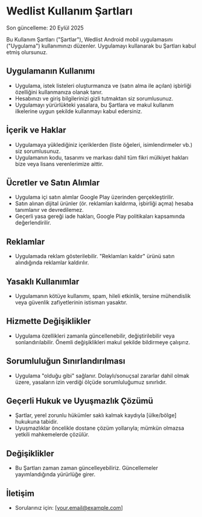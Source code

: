 # Wedlist Kullanım Şartları

Son güncelleme: 20 Eylül 2025

Bu Kullanım Şartları ("Şartlar"), Wedlist Android mobil uygulamasını ("Uygulama") kullanımınızı düzenler. Uygulamayı kullanarak bu Şartları kabul etmiş olursunuz.

## Uygulamanın Kullanımı

- Uygulama, istek listeleri oluşturmanıza ve (satın alma ile açılan) işbirliği özelliğini kullanmanıza olanak tanır.
- Hesabınızı ve giriş bilgilerinizi gizli tutmaktan siz sorumlusunuz.
- Uygulamayı yürürlükteki yasalara, bu Şartlara ve makul kullanım ilkelerine uygun şekilde kullanmayı kabul edersiniz.

## İçerik ve Haklar

- Uygulamaya yüklediğiniz içeriklerden (liste öğeleri, isimlendirmeler vb.) siz sorumlusunuz.
- Uygulamanın kodu, tasarımı ve markası dahil tüm fikri mülkiyet hakları bize veya lisans verenlerimize aittir.

## Ücretler ve Satın Alımlar

- Uygulama içi satın alımlar Google Play üzerinden gerçekleştirilir.
- Satın alınan dijital ürünler (ör. reklamları kaldırma, işbirliği açma) hesaba tanımlanır ve devredilemez.
- Geçerli yasa gereği iade hakları, Google Play politikaları kapsamında değerlendirilir.

## Reklamlar

- Uygulamada reklam gösterilebilir. "Reklamları kaldır" ürünü satın alındığında reklamlar kaldırılır.

## Yasaklı Kullanımlar

- Uygulamanın kötüye kullanımı, spam, hileli etkinlik, tersine mühendislik veya güvenlik zafiyetlerinin istismarı yasaktır.

## Hizmette Değişiklikler

- Uygulama özellikleri zamanla güncellenebilir, değiştirilebilir veya sonlandırılabilir. Önemli değişiklikleri makul şekilde bildirmeye çalışırız.

## Sorumluluğun Sınırlandırılması

- Uygulama "olduğu gibi" sağlanır. Dolaylı/sonuçsal zararlar dahil olmak üzere, yasaların izin verdiği ölçüde sorumluluğumuz sınırlıdır.

## Geçerli Hukuk ve Uyuşmazlık Çözümü

- Şartlar, yerel zorunlu hükümler saklı kalmak kaydıyla [ülke/bölge] hukukuna tabidir.
- Uyuşmazlıklar öncelikle dostane çözüm yollarıyla; mümkün olmazsa yetkili mahkemelerde çözülür.

## Değişiklikler

- Bu Şartları zaman zaman güncelleyebiliriz. Güncellemeler yayımlandığında yürürlüğe girer.

## İletişim

- Sorularınız için: [your.email@example.com]
